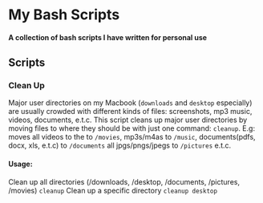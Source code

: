 # My Bash Scripts
#### A collection of bash scripts I have written for personal use

## Scripts

### Clean Up
Major user directories on my Macbook (`downloads` and `desktop` especially) are usually crowded with different kinds of files: screenshots, mp3 music, videos, documents, e.t.c. This script cleans up major user directories by moving files to where they should be with just one command: `cleanup`.
E.g: moves all videos to the to `/movies`, mp3s/m4as to `/music`, documents(pdfs, docx, xls, e.t.c) to `/documents` all jpgs/pngs/jpegs to `/pictures` e.t.c.

#### Usage:
Clean up all directories (/downloads, /desktop, /documents, /pictures, /movies)
``` cleanup ```
Clean up a specific directory
``` cleanup desktop ```
